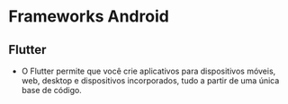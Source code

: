 # Frameworks Android
## **Flutter**
 * O Flutter permite que você crie aplicativos para dispositivos móveis, web, desktop e dispositivos incorporados, tudo a partir de uma única base de código.
